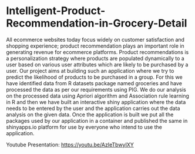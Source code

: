 # Intelligent-Product-Recommendation-in-Grocery-Detail
All ecommerce websites today focus widely on customer satisfaction and shopping experience; product recommendation plays an important role in generating revenue for ecommerce platforms. Product recommendations is a personalization strategy where products are populated dynamically to a user based on various user attributes which are likely to be purchased by a user. Our project aims at building such an application where we try to predict the likelihood of products to be purchased in a group. For this we have identified data from R datasets package named groceries and have processed the data as per our requirements using PIG. We do our analysis on the processed data using Apriori algorithm and Association rule learning in R and then we have built an interactive shiny application where the data needs to be entered by the user and the application carries out the data analysis on the given data. Once the application is built we put all the packages used by our application in a container and published the same in shinyapps.io platform for use by everyone who intend to use the application.

Youtube Presentation: https://youtu.be/AzIeTbwyIXY
